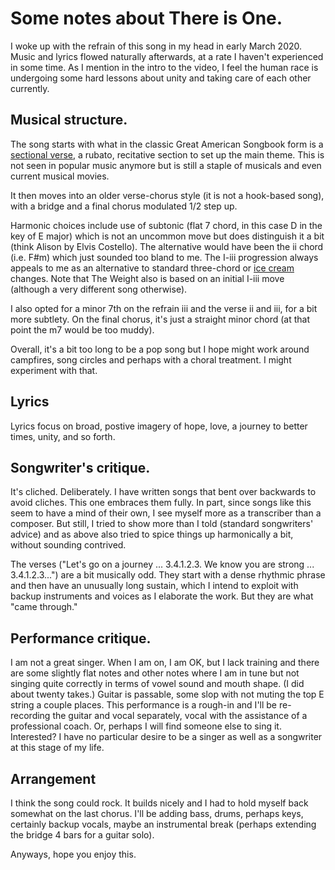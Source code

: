# Some notes about There is One. 

I woke up with the refrain of this song in my head in early March 2020. Music and lyrics flowed naturally afterwards, at a rate I haven't experienced in some time. As I mention in the intro to the video, I feel the human race is undergoing some hard lessons about unity and taking care of each other currently.

## Musical structure. 
The song starts with what in the classic Great American Songbook form is a [sectional verse](https://en.wikipedia.org/wiki/Thirty-two-bar_form), a rubato, recitative section to set up the main theme. This is not seen in popular music anymore but is still a staple of musicals and even current musical movies. 

It then moves into an older verse-chorus style (it is not a hook-based song), with a bridge and a final chorus modulated 1/2 step up. 

Harmonic choices include use of subtonic (flat 7 chord, in this case D in the key of E major) which is not an uncommon move but does distinguish it a bit (think Alison by Elvis Costello). The alternative would have been the ii chord (i.e. F#m) which just sounded too bland to me. The I-iii progression always appeals to me as an alternative to standard three-chord or [ice cream](https://en.wikipedia.org/wiki/%2750s_progression) changes. Note that The Weight also is based on an initial I-iii move (although a very different song otherwise). 

I also opted for a minor 7th on the refrain iii and the verse ii and iii, for a bit more subtlety. On the final chorus, it's just a straight minor chord (at that point the m7 would be too muddy). 

Overall, it's a bit too long to be a pop song but I hope might work around campfires, song circles and perhaps with a choral treatment. I might experiment with that. 

## Lyrics
Lyrics focus on broad, postive imagery of hope, love, a journey to better times, unity, and so forth. 

## Songwriter's critique. 
It's cliched. Deliberately. I have written songs that bent over backwards to avoid cliches. This one embraces them fully. In part, since songs like this seem to have a mind of their own, I see myself more as a transcriber than a  composer. But still, I tried to show more than I told (standard songwriters' advice) and as above also tried to spice things up harmonically a bit, without sounding contrived. 

The verses ("Let's go on a journey ... 3.4.1.2.3. We know you are strong ... 3.4.1.2.3...") are a bit musically odd. They start with a dense rhythmic phrase and then have an unusually long sustain, which I intend to exploit with backup instruments and voices as I elaborate the work. But they are what "came through." 

## Performance critique. 
I am not a great singer. When I am on, I am OK, but I lack training and there are some slightly flat notes and other notes where I am in tune but not singing quite correctly in terms of vowel sound and mouth shape. (I did about twenty takes.) Guitar is passable, some slop with not muting the top E string a couple places. This performance is a rough-in and I'll be re-recording the guitar and vocal separately, vocal with the assistance of a professional coach. Or, perhaps I will find someone else to sing it. Interested? I have no particular desire to be a singer as well as a songwriter at this stage of my life. 

## Arrangement
I think the song could rock. It builds nicely and I had to hold myself back somewhat on the last chorus. I'll be adding bass, drums, perhaps keys, certainly backup vocals, maybe an instrumental break (perhaps extending the bridge 4 bars for a guitar solo). 

Anyways, hope you enjoy this. 
